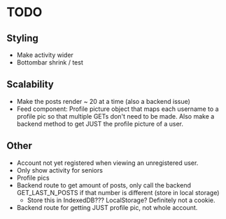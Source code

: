 # TODO

## Styling
 * Make activity wider
 * Bottombar shrink / test
   
## Scalability
 * Make the posts render ~ 20 at a time (also a backend issue)
 * Feed component: Profile picture object that maps each username to a profile pic so that multiple GETs don't need to be made. Also make a backend method to get JUST the profile picture of a user.

## Other
 * Account not yet registered when viewing an unregistered user.
 * Only show activity for seniors
 * Profile pics
 * Backend route to get amount of posts, only call the backend GET_LAST_N_POSTS if that number is different (store in local storage)
   * Store this in IndexedDB??? LocalStorage? Definitely not a cookie.
 * Backend route for getting JUST profile pic, not whole account.
